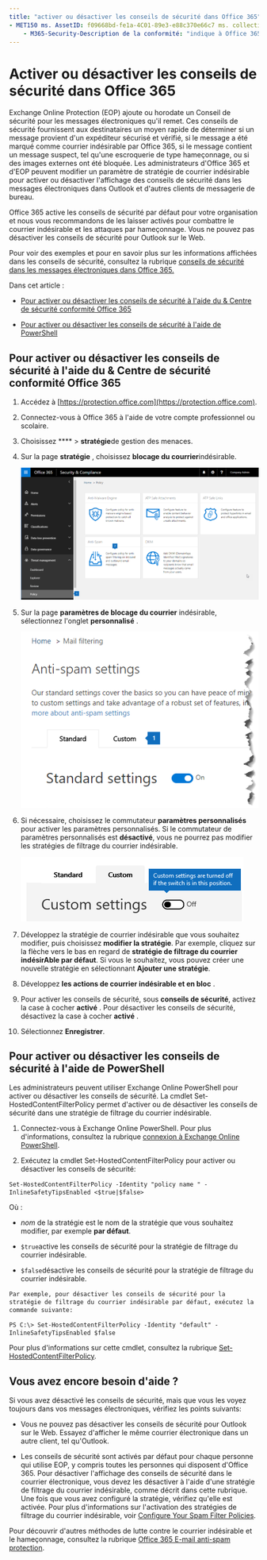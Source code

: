 ```yaml
---
title: "activer ou désactiver les conseils de sécurité dans Office 365" ms. Author: krowley Author: kccross Manager: laurawi ms. Date: 12/05/2018 ms. audience: admin ms. topic: article ms. service: o365-administration localization_priority: normal Search. appverid: 
- MET150 ms. AssetID: f09668bd-fe1a-4C01-89e3-e88c370e66c7 ms. collection:
    - M365-Security-Description de la conformité: "indique à Office 365 et aux administrateurs EOP comment activer et désactiver les conseils de sécurité dans les messages électroniques."
---
```


# <a name="enable-or-disable-safety-tips-in-office-365"></a>Activer ou désactiver les conseils de sécurité dans Office 365

Exchange Online Protection (EOP) ajoute ou horodate un Conseil de sécurité pour les messages électroniques qu'il remet. Ces conseils de sécurité fournissent aux destinataires un moyen rapide de déterminer si un message provient d'un expéditeur sécurisé et vérifié, si le message a été marqué comme courrier indésirable par Office 365, si le message contient un message suspect, tel qu'une escroquerie de type hameçonnage, ou si des images externes ont été bloquée. Les administrateurs d'Office 365 et d'EOP peuvent modifier un paramètre de stratégie de courrier indésirable pour activer ou désactiver l'affichage des conseils de sécurité dans les messages électroniques dans Outlook et d'autres clients de messagerie de bureau. 
  
Office 365 active les conseils de sécurité par défaut pour votre organisation et nous vous recommandons de les laisser activés pour combattre le courrier indésirable et les attaques par hameçonnage. Vous ne pouvez pas désactiver les conseils de sécurité pour Outlook sur le Web.
  
Pour voir des exemples et pour en savoir plus sur les informations affichées dans les conseils de sécurité, consultez la rubrique [conseils de sécurité dans les messages électroniques dans Office 365.](safety-tips-in-office-365.md)
  
Dans cet article :
  
- [Pour activer ou désactiver les conseils de sécurité à l'aide du &amp; Centre de sécurité conformité Office 365](enable-or-disable-safety-tips.md#SandCCsafetytip)
    
- [Pour activer ou désactiver les conseils de sécurité à l'aide de PowerShell](enable-or-disable-safety-tips.md#pshellsafetytip)
    
## <a name="to-enable-or-disable-safety-tips-by-using-the-office-365-security-amp-compliance-center"></a>Pour activer ou désactiver les conseils de sécurité à l'aide du &amp; Centre de sécurité conformité Office 365
<a name="SandCCsafetytip"> </a>

1. Accédez à [https://protection.office.com](https://protection.office.com).
    
2. Connectez-vous à Office 365 à l'aide de votre compte professionnel ou scolaire.
    
3. Choisissez **** \> **stratégie**de gestion des menaces. 
    
4. Sur la page **stratégie** , choisissez **blocage du courrier**indésirable.
    
    ![Cette capture d'écran indique comment accéder à la page des paramètres de blocage du courrier &amp; indésirable dans le centre de sécurité et de conformité.](media/b8eb2ee3-2eb1-4ea2-b138-f6d7fb2e23de.png)
  
5. Sur la page **paramètres de blocage du courrier** indésirable, sélectionnez l'onglet **personnalisé** . 
    
    ![Cette capture d'écran indique l'emplacement de l'onglet personnalisé dans la page Paramètres du blocage du courrier &amp; indésirable dans le centre de sécurité et de conformité.](media/1d688d23-e6f3-4de5-84a7-e8ce31786193.png)
  
6. Si nécessaire, choisissez le commutateur **paramètres personnalisés** pour activer les paramètres personnalisés. Si le commutateur de paramètres personnalisés est **désactivé**, vous ne pourrez pas modifier les stratégies de filtrage du courrier indésirable.
    
    ![Cette capture d'écran illustre les paramètres de stratégie de filtrage anti-courrier indésirable personnalisés désactivés.](media/94f900ad-b556-4a31-a3ac-acfcd72e71b8.png)
  
7. Développez la stratégie de courrier indésirable que vous souhaitez modifier, puis choisissez **modifier la stratégie**. Par exemple, cliquez sur la flèche vers le bas en regard de **stratégie de filtrage du courrier indésirAble par défaut**. Si vous le souhaitez, vous pouvez créer une nouvelle stratégie en sélectionnant **Ajouter une stratégie**.
    
8. Développez **les actions de courrier indésirable et en bloc** . 
    
9. Pour activer les conseils de sécurité, sous **conseils de sécurité**, activez la case à cocher **activé** . Pour désactiver les conseils de sécurité, désactivez la case à cocher **activé** . 
    
10. Sélectionnez **Enregistrer**.
    
## <a name="to-enable-or-disable-safety-tips-by-using-powershell"></a>Pour activer ou désactiver les conseils de sécurité à l'aide de PowerShell
<a name="pshellsafetytip"> </a>

Les administrateurs peuvent utiliser Exchange Online PowerShell pour activer ou désactiver les conseils de sécurité. La cmdlet Set-HostedContentFilterPolicy permet d'activer ou de désactiver les conseils de sécurité dans une stratégie de filtrage du courrier indésirable.
  
1. Connectez-vous à Exchange Online PowerShell. Pour plus d'informations, consultez la rubrique [connexion à Exchange Online PowerShell](http://go.microsoft.com/fwlink/p/?LinkId=396554).
    
2. Exécutez la cmdlet Set-HostedContentFilterPolicy pour activer ou désactiver les conseils de sécurité:
    
  ```
  Set-HostedContentFilterPolicy -Identity "policy name " -InlineSafetyTipsEnabled <$true|$false>
  ```

Où :
    
  -  *nom* de la stratégie est le nom de la stratégie que vous souhaitez modifier, par exemple **par défaut**.
    
  -  `$true`active les conseils de sécurité pour la stratégie de filtrage du courrier indésirable. 
    
  -  `$false`désactive les conseils de sécurité pour la stratégie de filtrage du courrier indésirable. 
    
    Par exemple, pour désactiver les conseils de sécurité pour la stratégie de filtrage du courrier indésirable par défaut, exécutez la commande suivante:
    
  ```
  PS C:\> Set-HostedContentFilterPolicy -Identity "default" -InlineSafetyTipsEnabled $false
  ```

Pour plus d'informations sur cette cmdlet, consultez la rubrique [Set-HostedContentFilterPolicy](https://technet.microsoft.com/library/jj200781.aspx).
    
## <a name="still-need-help"></a>Vous avez encore besoin d'aide ?
<a name="pshellsafetytip"> </a>

Si vous avez désactivé les conseils de sécurité, mais que vous les voyez toujours dans vos messages électroniques, vérifiez les points suivants:
  
- Vous ne pouvez pas désactiver les conseils de sécurité pour Outlook sur le Web. Essayez d'afficher le même courrier électronique dans un autre client, tel qu'Outlook.
    
- Les conseils de sécurité sont activés par défaut pour chaque personne qui utilise EOP, y compris toutes les personnes qui disposent d'Office 365. Pour désactiver l'affichage des conseils de sécurité dans le courrier électronique, vous devez les désactiver à l'aide d'une stratégie de filtrage du courrier indésirable, comme décrit dans cette rubrique. Une fois que vous avez configuré la stratégie, vérifiez qu'elle est activée. Pour plus d'informations sur l'activation des stratégies de filtrage du courrier indésirable, voir [Configure Your Spam Filter Policies](https://technet.microsoft.com/library/jj200684.aspx).
    
Pour découvrir d'autres méthodes de lutte contre le courrier indésirable et le hameçonnage, consultez la rubrique [Office 365 E-mail anti-spam protection](anti-spam-protection.md).
  

